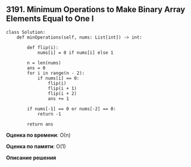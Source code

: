 ## 3191. Minimum Operations to Make Binary Array Elements Equal to One I


```
class Solution:
    def minOperations(self, nums: List[int]) -> int:

        def flip(i):
            nums[i] = 0 if nums[i] else 1

        n = len(nums)
        ans = 0
        for i in range(n - 2):
            if nums[i] == 0:
                flip(i)
                flip(i + 1)
                flip(i + 2)
                ans += 1

        if nums[-1] == 0 or nums[-2] == 0: 
            return -1

        return ans

```

**Оценка по времени**: О(n)


**Оценка по памяти**: О(1)


**Описание решения**
```

```